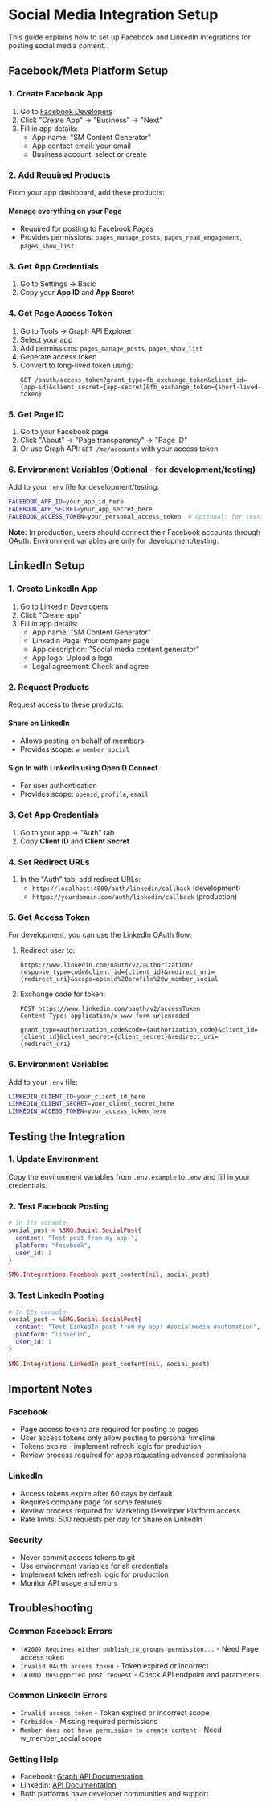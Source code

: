# Social Media Integration Setup

This guide explains how to set up Facebook and LinkedIn integrations for posting social media content.

## Facebook/Meta Platform Setup

### 1. Create Facebook App

1. Go to [Facebook Developers](https://developers.facebook.com/)
2. Click "Create App" → "Business" → "Next"
3. Fill in app details:
   - App name: "SM Content Generator"
   - App contact email: your email
   - Business account: select or create

### 2. Add Required Products

From your app dashboard, add these products:

#### **Manage everything on your Page**
- Required for posting to Facebook Pages
- Provides permissions: `pages_manage_posts`, `pages_read_engagement`, `pages_show_list`

### 3. Get App Credentials

1. Go to Settings → Basic
2. Copy your **App ID** and **App Secret**

### 4. Get Page Access Token

1. Go to Tools → Graph API Explorer
2. Select your app
3. Add permissions: `pages_manage_posts`, `pages_show_list`
4. Generate access token
5. Convert to long-lived token using:
   ```
   GET /oauth/access_token?grant_type=fb_exchange_token&client_id={app-id}&client_secret={app-secret}&fb_exchange_token={short-lived-token}
   ```

### 5. Get Page ID

1. Go to your Facebook page
2. Click "About" → "Page transparency" → "Page ID"
3. Or use Graph API: `GET /me/accounts` with your access token

### 6. Environment Variables (Optional - for development/testing)

Add to your `.env` file for development/testing:
```bash
FACEBOOK_APP_ID=your_app_id_here
FACEBOOK_APP_SECRET=your_app_secret_here
FACEBOOK_ACCESS_TOKEN=your_personal_access_token  # Optional: for testing without OAuth
```

**Note:** In production, users should connect their Facebook accounts through OAuth. Environment variables are only for development/testing.

## LinkedIn Setup

### 1. Create LinkedIn App

1. Go to [LinkedIn Developers](https://www.linkedin.com/developers/)
2. Click "Create app"
3. Fill in app details:
   - App name: "SM Content Generator"
   - LinkedIn Page: Your company page
   - App description: "Social media content generator"
   - App logo: Upload a logo
   - Legal agreement: Check and agree

### 2. Request Products

Request access to these products:

#### **Share on LinkedIn**
- Allows posting on behalf of members
- Provides scope: `w_member_social`

#### **Sign In with LinkedIn using OpenID Connect**
- For user authentication
- Provides scope: `openid`, `profile`, `email`

### 3. Get App Credentials

1. Go to your app → "Auth" tab
2. Copy **Client ID** and **Client Secret**

### 4. Set Redirect URLs

1. In the "Auth" tab, add redirect URLs:
   - `http://localhost:4000/auth/linkedin/callback` (development)
   - `https://yourdomain.com/auth/linkedin/callback` (production)

### 5. Get Access Token

For development, you can use the LinkedIn OAuth flow:

1. Redirect user to:
   ```
   https://www.linkedin.com/oauth/v2/authorization?response_type=code&client_id={client_id}&redirect_uri={redirect_uri}&scope=openid%20profile%20w_member_social
   ```

2. Exchange code for token:
   ```
   POST https://www.linkedin.com/oauth/v2/accessToken
   Content-Type: application/x-www-form-urlencoded

   grant_type=authorization_code&code={authorization_code}&client_id={client_id}&client_secret={client_secret}&redirect_uri={redirect_uri}
   ```

### 6. Environment Variables

Add to your `.env` file:
```bash
LINKEDIN_CLIENT_ID=your_client_id_here
LINKEDIN_CLIENT_SECRET=your_client_secret_here
LINKEDIN_ACCESS_TOKEN=your_access_token_here
```

## Testing the Integration

### 1. Update Environment

Copy the environment variables from `.env.example` to `.env` and fill in your credentials.

### 2. Test Facebook Posting

```elixir
# In IEx console
social_post = %SMG.Social.SocialPost{
  content: "Test post from my app!",
  platform: "facebook",
  user_id: 1
}

SMG.Integrations.Facebook.post_content(nil, social_post)
```

### 3. Test LinkedIn Posting

```elixir
# In IEx console
social_post = %SMG.Social.SocialPost{
  content: "Test LinkedIn post from my app! #socialmedia #automation",
  platform: "linkedin",
  user_id: 1
}

SMG.Integrations.LinkedIn.post_content(nil, social_post)
```

## Important Notes

### Facebook
- Page access tokens are required for posting to pages
- User access tokens only allow posting to personal timeline
- Tokens expire - implement refresh logic for production
- Review process required for apps requesting advanced permissions

### LinkedIn
- Access tokens expire after 60 days by default
- Requires company page for some features
- Review process required for Marketing Developer Platform access
- Rate limits: 500 requests per day for Share on LinkedIn

### Security
- Never commit access tokens to git
- Use environment variables for all credentials
- Implement token refresh logic for production
- Monitor API usage and errors

## Troubleshooting

### Common Facebook Errors
- `(#200) Requires either publish_to_groups permission...` - Need Page access token
- `Invalid OAuth access token` - Token expired or incorrect
- `(#100) Unsupported post request` - Check API endpoint and parameters

### Common LinkedIn Errors
- `Invalid access token` - Token expired or incorrect scope
- `Forbidden` - Missing required permissions
- `Member does not have permission to create content` - Need w_member_social scope

### Getting Help
- Facebook: [Graph API Documentation](https://developers.facebook.com/docs/graph-api/)
- LinkedIn: [API Documentation](https://docs.microsoft.com/en-us/linkedin/)
- Both platforms have developer communities and support